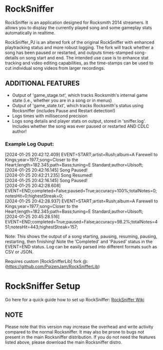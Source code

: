 # RockSniffer
RockSniffer is an application designed for Rocksmith 2014 streamers.
It allows you to display the currently played song and some gameplay stats automatically in realtime.

RockSniffer_PJ is an altered fork of the original RockSniffer with enhanced playtracking status and more robust logging. 
The fork will track whether a song has been paused or restarted, and outputs times-stamped song-details on song start and end. 
The intended use case is to enhance stat tracking and video editing capabilities, as the time-stamps can be used to cut individual song videos from larger recordings.

## ADDITIONAL FEATURES
- Output of 'game_stage.txt', which tracks Rocksmith's internal game state (i.e., whether you are in a song or in menus)
- Output of 'game_state.txt', which tracks Rocksmith's status using Rocksniffer (includes Pause and Restart detection!)
- Logs times with millisecond precision
- Logs song details and player stats on output, stored in 'sniffer.log'. Includes whether the song was ever paused or restarted AND CDLC author!

### Example Log Ouput:
[2024-01-25 20:42:12.409] EVENT=START;artist=Rush;album=A Farewell to Kings;year=1977;song=Closer to the Heart;length=182.345;path=Bass;tuning=E Standard;author=Ubisoft;<br />
[2024-01-25 20:42:16.145] Song Paused!<br />
[2024-01-25 20:42:21.235] Song Resumed!<br />
[2024-01-25 20:42:16.145] Song Paused!<br />
[2024-01-25 20:42:28.608] EVENT=END;completed=False;paused=True;accuracy=100%;totalNotes=0;notesHit=0;highestStreak=0;<br />
[2024-01-25 20:42:28.937] EVENT=START;artist=Rush;album=A Farewell to Kings;year=1977;song=Closer to the Heart;length=182.345;path=Bass;tuning=E Standard;author=Ubisoft;<br />
[2024-01-25 20:45:28.516] EVENT=END;completed=True;paused=False;accuracy=98.2%;totalNotes=451;notesHit=443;highestStreak=157;<br />

Note: This shows the output of a song starting, pausing, resuming, pausing, restarting, then finishing! Note the 'Completed' and 'Paused' status in the EVENT=END status.
Log can be easily parsed into different formats such as CSV or JSON.

Requires custom [RockSnifferLib] fork @: (https://github.com/PoizenJam/RockSnifferLib)

# RockSniffer Setup
Go here for a quick guide how to set up RockSniffer: [RockSniffer Wiki](https://github.com/kokolihapihvi/RockSniffer/wiki/Set-Up)

## NOTE

Please note that this version may increase the overhead and write activity compared to the normal Rocksniffer.
It may also be prone to bugs not present in the main Rocksniffer distribution.
If you do not need the features listed above, please download the main Rocksniffer distro.
